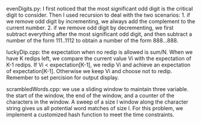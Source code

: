 evenDigits.py: I first noticed that the most significant odd digit is the critical digit to consider. Then I used recursion to deal with the two scenarios: 1. if we remove odd digit by incrementing, we always add the complement to the current number. 2. if we remove odd digit by decrementing, we first subtract everything after the most significant odd digit, and then subtract a number of the form 111..1112 to obtain a number of the form 888...888. 

luckyDip.cpp: the expectation when no redip is allowed is sum/N. When we have K redips left, we compare the current value Vi with the expectation of K-1 redips. If Vi < expectation\[K-1], we redip Vi and achieve an expectation of expectation\[K-1]. Otherwise we keep Vi and choose not to redip. Remember to set percision for output display. 

scrambledWords.cpp: we use a sliding window to maintain three variable. the start of the window, the end of the window, and a counter of the characters in the window. A sweep of a size l window along the character string gives us all potential word matches of size l. For this problem, we implement a customized hash function to meet the time constraints. 
